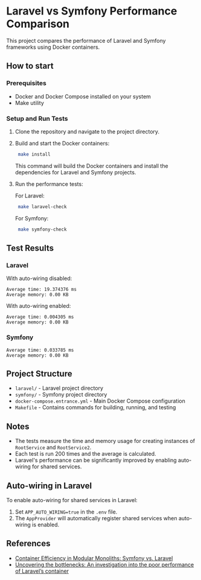 # Laravel vs Symfony Performance Comparison

This project compares the performance of Laravel and Symfony frameworks using Docker containers.

## How to start

### Prerequisites
- Docker and Docker Compose installed on your system
- Make utility

### Setup and Run Tests

1. Clone the repository and navigate to the project directory.

2. Build and start the Docker containers:
   ```bash
    make install
   ```
   This command will build the Docker containers and install the dependencies for Laravel and Symfony projects.

3. Run the performance tests:

   For Laravel:
   ```bash
    make laravel-check
   ```

   For Symfony:
   ```bash
    make symfony-check
   ```

## Test Results

### Laravel

With auto-wiring disabled:
```
Average time: 19.374376 ms
Average memory: 0.00 KB
```

With auto-wiring enabled:
```
Average time: 0.004305 ms
Average memory: 0.00 KB
```

### Symfony

```
Average time: 0.033785 ms
Average memory: 0.00 KB
```

## Project Structure

- `laravel/` - Laravel project directory
- `symfony/` - Symfony project directory
- `docker-compose.entrance.yml` - Main Docker Compose configuration
- `Makefile` - Contains commands for building, running, and testing

## Notes

- The tests measure the time and memory usage for creating instances of `RootService` and `RootService2`.
- Each test is run 200 times and the average is calculated.
- Laravel's performance can be significantly improved by enabling auto-wiring for shared services.

## Auto-wiring in Laravel

To enable auto-wiring for shared services in Laravel:

1. Set `APP_AUTO_WIRING=true` in the `.env` file.
2. The `AppProvider` will automatically register shared services when auto-wiring is enabled.

## References

- [Container Efficiency in Modular Monoliths: Symfony vs. Laravel](https://sarvendev.com/2024/07/container-efficiency-in-modular-monoliths-symfony-vs-laravel/)
- [Uncovering the bottlenecks: An investigation into the poor performance of Laravel’s container](https://sarvendev.com/2023/04/uncovering-the-bottlenecks-an-investigation-into-the-poor-performance-of-laravels-container/)